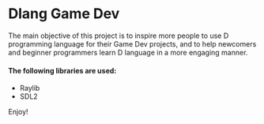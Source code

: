 # Dlang Game Dev

The main objective of this project is to inspire more people to use D programming language for their Game Dev projects, and to help newcomers and beginner programmers learn D language in a more engaging manner.

#### The following libraries are used:
- Raylib
- SDL2

Enjoy!
